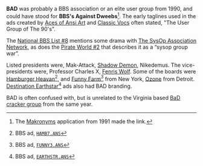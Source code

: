 **BAD** was probably a BBS association or an elite user group from 1990, and could have stood for **BBS's Against Dweebs**[^4]. The early taglines used in the ads created by [Aces of Ansi Art](/g/aces-of-ansi-art) and [Classic Vocs](/g/classic-vocs) often stated, "The User Group of The 90's".

The [National BBS List #8](/f/ad21096) mentions some drama with [The SysOp Association Network](/g/the-sysops-association-network), as does the [Pirate World #2](/f/ac6fb) that describes it as a “sysop group war”.

Listed presidents were, Mak-Attack, [Shadow Demon](/p/shadow-demon), Nikedemus. The vice-presidents were, Professor Charles X, [Fenris Wolf](/p/fenris-wolf). Some of the boards were [Hamburger Heavan](https://demozoo.org/bbs/5641/)[^1], and [Funny Farm](https://demozoo.org/bbs/7647/)[^2] from New York, [Ozone](https://demozoo.org/bbs/3685/) from Detroit. [Destination Earthstar](https://demozoo.org/bbs/7711/)[^3] ads also had BAD branding.

BAD is often confused with, but is unrelated to the Virginia based [BaD cracker group](/g/bad-ass-dudes) from the same year.

[^1]: BBS ad, [`HAMB7.ANS`](/f/b328616)
[^2]: BBS ad, [`FUNNY3.ANS`](/f/b42d3de)
[^3]: BBS ad, [`EARTHSTR.ANS`](/f/ae1e67e)
[^4]: The [Makronyms](https://demozoo.org/productions/366685/) application from 1991 made the link.